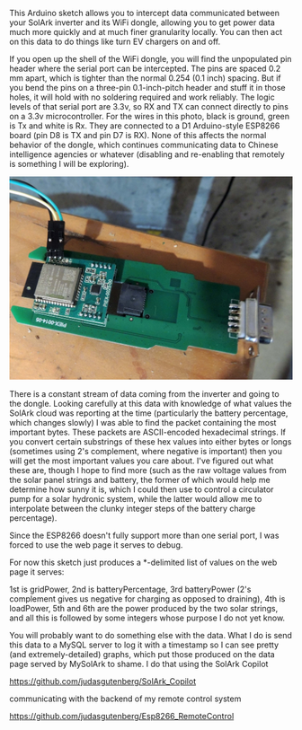 This Arduino sketch allows you to intercept data communicated between your SolArk inverter and its WiFi dongle, allowing you to get power data much more quickly and at much finer granularity locally. You can then act on this data to do things like turn EV chargers on and off.

If you open up the shell of the WiFi dongle, you will find the unpopulated pin header where the serial port can be intercepted. The pins are spaced 0.2 mm apart, which is tighter than the normal 0.254 (0.1 inch) spacing.  But if you bend the pins on a three-pin 0.1-inch-pitch header and stuff it in those holes, it will hold with no soldering required and work reliably.
The logic levels of that serial port are 3.3v, so RX and TX can connect directly to pins on a 3.3v microcontroller.  For the wires in this photo, black is ground, green is Tx and white is Rx. They are connected to a D1 Arduino-style ESP8266 board (pin D8 is TX and pin D7 is RX). None of this affects the normal behavior of the dongle, which continues communicating data to Chinese intelligence agencies or whatever (disabling and re-enabling that remotely is something I will be exploring).

![alt text](dongle_serial.jpg?raw=true)

There is a constant stream of data coming from the inverter and going to the dongle.  Looking carefully at this data with knowledge of what values the SolArk cloud was reporting at the time (particularly the battery percentage, which changes slowly) I was able to find the packet containing the most important bytes. These packets are ASCII-encoded hexadecimal strings.  If you convert certain substrings of these hex values into either bytes or longs (sometimes using 2's complement, where negative is important) then you will get the most important values you care about. I've figured out what these are, though I hope to find more (such as the raw voltage values from the solar panel strings and battery, the former of which would help me determine how sunny it is, which I could then use to control a circulator pump for a solar hydronic system, while the latter would allow me to interpolate between the clunky integer steps of the battery charge percentage).

Since the ESP8266 doesn't fully support more than one serial port, I was forced to use the web page it serves to debug.

For now this sketch just produces a *-delimited list of values on the web page it serves:

1st is gridPower, 2nd is batteryPercentage, 3rd batteryPower (2's complement gives us negative for charging as opposed to draining), 4th is loadPower, 5th and 6th are the power produced by the two solar strings, and all this is followed by some integers whose purpose I do not yet know.

You will probably want to do something else with the data. What I do is send this data to a MySQL server to log it with a timestamp so I can see pretty (and extremely-detailed) graphs, which put those produced on the data page served by MySolArk to shame.  I do that using the SolArk Copilot

https://github.com/judasgutenberg/SolArk_Copilot

communicating with the backend of my remote control system

https://github.com/judasgutenberg/Esp8266_RemoteControl


